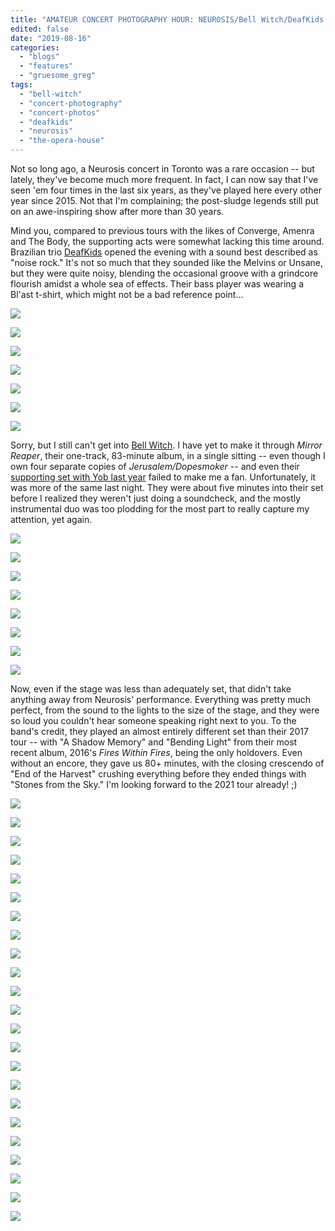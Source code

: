 ```yaml
---
title: "AMATEUR CONCERT PHOTOGRAPHY HOUR: NEUROSIS/Bell Witch/DeafKids @ The Opera House, August 15, 2019"
edited: false
date: "2019-08-16"
categories:
  - "blogs"
  - "features"
  - "gruesome_greg"
tags:
  - "bell-witch"
  - "concert-photography"
  - "concert-photos"
  - "deafkids"
  - "neurosis"
  - "the-opera-house"
---
```


Not so long ago, a Neurosis concert in Toronto was a rare occasion -- but lately, they've become much more frequent. In fact, I can now say that I've seen 'em four times in the last six years, as they've played here every other year since 2015. Not that I'm complaining; the post-sludge legends still put on an awe-inspiring show after more than 30 years.

Mind you, compared to previous tours with the likes of Converge, Amenra and The Body, the supporting acts were somewhat lacking this time around. Brazilian trio [DeafKids](https://deafkidspunx.bandcamp.com/) opened the evening with a sound best described as "noise rock." It's not so much that they sounded like the Melvins or Unsane, but they were quite noisy, blending the occasional groove with a grindcore flourish amidst a whole sea of effects. Their bass player was wearing a Bl'ast t-shirt, which might not be a bad reference point...

![](https://lh3.googleusercontent.com/QTCiGBiz7zbuSYnSbxdfP2m0PlH7r1JhMU1Jl5vX-d_p8zGke9an5Z9mu66Yq6rIaXNWT_Va_RXqMU3Y6y33AmXH4wRgEoHcICXgjm_fdvdmOlufsBLCOnZz8l7Zz_020rnw19mgyubwiXt74pkKOra3oKZKbOf3TqrOtKL-ih5yE71U4ZX1dZjvIbxxGD1EINWhAfSQr5ADPxw0iSuyzQcNamnPeyCLvMfet_eNKtjIoadINCJfBgWI8e8vnpEF2qj7P_V4bcMVjqsHRRSq3rlK00aunPOywT22mk5H5AXQr6eHcPEXziJZZeSFQRAUxozxeuvH8a27fgtQ4UC6o7669umbZn8zG3xpdS3LNywGn-XfABi6DphoVuH1ltAoIrqqNOg2xY-xFzu5l4DwsxU2X1tOWubv6FLwZOOBtI3xL8PvCdQSOwtpYT1rPfUk2m24hfE1QhD-odZ85NaIiLVH5iCtEdWh33vgXkif9QvxhSJaxB-lX1xz1aS2bSFJKKjrVxmDxpIQIh8T3BJKfiEThKeMAc8vjVFs61ImjZN0tc_U0djzamxUFkvWQCHrmsQoQiYgMSCgV4iDQddNDhTmNhENzsacYYkMJEi9rRkaKk4135bgpNNKJu0z9OnQNLS0DffQiiv_hVmgGoLeI1rswb8txJk_9CgYa2ubd37RK4gG8xVp272AxZVzR9myo_NYe9NJh6YyyOtwCq0dg0o=w491-h654-no)

![](https://lh3.googleusercontent.com/e8A_8pJQL09aCBINuzakps6w7YSZvDbvGjSdTjDAoIq-nSNfUarhbnrPuBRuJJMGULjVmhV1VPrCC6C5oRl7_vQfAfSkFOhqbdzLsO-1wtuFbJ5IJWDMAg2Tw6xocmPIca4QX1gsQSNcASMXkf0ULsClQ3BAAybyr6pcrNKu3KvSfGYPHKqmn7aWWsCDj7tm0U7XyNmOk55782BgNTe9Q0n7cpM8bIjxnUC4WCjLdlcuKaq9VOBHcMLSZTQ-GWpri0kkA821XcqwB0hQQWupjxhL32zcmkz5hTbbIq7cQg8OJdLGzTwDNlmTTeRywfyXnGq4qGMG_V7-CMH4qV7E3lny6jM_8tDre-CRA6CC0KV3bAARCaQ0ATYNJPy69SVjIwyR5bIbsqxaWmYyCh9ut355z8G8hhxiuBwteWGOBBMF5OSOgQHS__hh3HCZ_4AUWXx5Om_FiJ4Vi-0EQLlOQk9ddEVHhuzJnJ3ToosHko2q6Wwt3jglqkdiffoaVgEMbWXG0hiISmLA4GSRi2m8wnFtfppsysbsJxQryccqrN7BpravbGzcPJ5-mmVgCr8-PrTeKjdXEgauTB4Xv1inT4LAYFudtr-LaWnWzRsljq-5vr-AwFZM4utUXHdia0PB1RVPfiggh7rHb8Ulng_TIbf0N5__oiXXY5mSySa06uQDNTz4beN_F-GafE4tAKU42cMWMFoGfb1LY80HWdOSNX4=w491-h654-no)

![](https://lh3.googleusercontent.com/PnZsu8LmA4vPtnMtlaFHHiGb8eSO_WpfK1NHiZ7YPkIWndIf8bP4AzAeTzzvjptNWj82WUHEw1_TKETyUj8L4g42Z88zUCgFU-PLRtCxN16CYLXaeYG-V9qp71ncUanseO1AOX9jMCSTgzb57FK-dr35_WXJnGtJ5LLgTUJwy1RCNEPBRDBrj4LwCVsj2htEIc4-hE25AWW8exrtYEi42c0KoDUsWZZcXlcwIePh3mj0AgEABgOXA3OyuTwYf3mABMUHezf2CnAAlhskjR95jZvvvTP2mxUTVGkGtq_icwESeTVVx73gcrI32-sQDC4p-rOigmSLblRaYniD29kX6vc7dXtlRi8sTDOS3vpqb8bQm1ECS9AIdwo0vXaUlJYAyMDH72K3JySFbTQhxY2ovf3uyJgbHWFcu57C8tJRsg76ppLkot21j2LHsmiZbGkMLwYxOt1RFkeUsLHPjfofSdbR6dBSA_sIDDyIZZUfpNX7CWokqg2elPsz1lrpzN9mq_xttwUOw18L3bJQLJmnsLqKhG0HaoKokMzIX2AAOaCoitjz6uJ2rA6RdaqRJagBcLd9HlCWt9-upa1Vcu4DDi2KNuLOjnnSE9UIfKdGObJYFEndt9pqNvj9Tf175wixkbVX-ECwOO2ORV5klQzx_Cvb3AbVePtNIB5cAmvs0JXVGnkRJ9q6dnPVU_LlEV_Q27GQF42Lq6p5kibbXj9YsVQ=w491-h654-no)

![](https://lh3.googleusercontent.com/M_tW4rDxG7aQSz2Dumgsq2b0QUdP_CPrNet8-Q1edhpT0afWTaTyaxshLERz3Yq7cspAsJmPKNJa_vk3xe6ImtlpkR7gRTawiMfqyFPTEbIjeKR059I1P-HjP8rOIntXeWzWoXdjDQmVSNbwhLbZDMOGSmillOwRRX6mCdYTHXKf3h-uKza_leJOG2EtF714s_JlWIGoSQ1T0K0s4bPqoaeCILLaVZUUk823eKsbYeJIuPIq2j4MzoLhxOmM8Whq5i_OjVPidtt7SwIQ-O6a7If9-jiidOKlBIb6Wdgq8oGhO4bBgKjsmiMjzs464dmJ32o7l9sY7aceQ-Sscz6sFwBDkgRGtpZmvqaE_k2skgKn5ZQAOnLEFk__woZP9bo-5P3f-2-7xE_xYc9Tcew2GC-Pekd1uEg0z2IBK6Kqgmik5Pou1guho_-5OeWSLkUb7f4C1Vr75Dkj_P9cMq_ro_HJO9lwNtFoDLTbkCdhVFfMNxT_Wctv2t0bNYKBF-v_rM-D7DVUH16Hld5iK0f6_F22JF_UbGxzPueedPeI3C5uAzUUuw43uvbMzuwXIEwLHsOKCQ4eoa4OChkBWitqK2FWjnrIbLiaOBIxWZ_07Y2UBZ7EPNm5yYLE7WW9Qcv78bCXPyUqU_k11duogXkbI4QahQYA41NpyPaJ14QqjeOoQTOIW9tnIKkw9kb4bvHZjD8DQzY6Bu_SEhUT7isWyro=w873-h654-no)

![](https://lh3.googleusercontent.com/vdZLj1YknRCCDHelprVc4UZVSEnUum8yFuLPjrHrnL3B6xLDznNNO6-x8JpnNzQStdCtZEitSBb2TaCMNq_sA1m_z0dly5rIsrKq21HQCYQpKog49KgWdAsvv8fXS1nNq1JtjxdCX0EzngN8bFKQW5LtBkh7ABX6eTpSVDl0aEPDsiU4BgupY4E-0trMiKukOSB0ckFYrXn2QcFW_ocH__O85J0MX_9rrn65PN3OgWK1i3zn_-Gifa_g7SDTn7Zbih0HIEMnkb_DjWjchFnafhZnZCgG6etX72oJbV5BrhWcz6J6AFrTvhVOpEJsU24wFJS9Q1LsAYLOscD1Nk_1-U7qWR8V8w1Q82MYUQWX8Qqp8OgVhjZVw23FVdjMnhDcz7PFDw5gX7Qmgg4NnfCzfXvKzjlcXPNfFRHRKIMdd08ZrzL-vI3R3135689Q7Qd_BywZnTB2VaBw0HxqkDsYNyCUSo9cMBxtPF4B0Y7l3QPsnYz9GJGb0KrGB9aRbaR3Y-wzjHs6QBPtcDdSEAFjkfmMBgnieuLZJPEiTijWvIV_xXSCgmQCnbSI3rs_p_bI2IBmsNPvsFnswFf74zrlafZwgn0Q4iXwCETJxzlphdH1GFDiLSBYDb5eTXfuiIuSbpW7qf9-gco2sj0BXwbX9sCLKHRswa70DsaPu7YrWxjfmJeMBDGKPG6GzxGvG3khFmjfSFwngH6X9snhAAFQzUM=w491-h654-no)

![](https://lh3.googleusercontent.com/JhNlSjqdh_yUwp0y918IlYFdtZLo-AbRMg29J5pHBVKWiZmN3FaP2cPgpnCLh7zeqqF-JawtrSmmQ_HZBZ5Bzke2ToF8kR4zUNJhvLWa_VVhj9Ym0D6XqeyQ1X4IS3LgkksY7q2uThrf6o8lSJBH5giFZa9QFFiawvnrPjGTAC6YUvOQzLH49NKJAzj8oINmcALXpby_P9dz00HYCQ36moDAhl39P0XTWUeWTdEkIo2vd0IX0RjaIxBMv5PGnRwAriNl7SxHQpnVjsoJOSo9MSvwCBiJrdNNz0rxXHIIVsN2fm_8a59SL-OKKjE-8ogYfKHLD-FR0brX_15IdN-2jqyGtu_UDx8FVW6oyUyke23Bnsk69UzqsbMXKecpKf6SsXizhaRLKPlJurzTvNEv7h5lPwhLusjyI2DRZ6Sp7JlJOT_6SkOJL10vtIJh2WP0uzY9TlR3CsOOE2pxpXsWIdjzqXXu-w24bq3LPp25PTV8Twqbou7tWvF26yrUS7PHxZdutctrxP_m2QAm1k00Vv4jm9KlJvxdpOWFiyydUY2TlD-IxvF_ZdcLZdFtpKogzvZBU3mu8B0jZBkjbMLUJc7tUOJZAaOhTR6uDJ-gri9ptt0vlVDGP3e7OmlYk2RBqp4OIw4_livJh3heNGYSuw_hDVIj_h36az_6cW6NOa4UQ0z3DOWyJ6i58vfRZxTTzHoc3xAZbESsp4Y1luP0pVI=w873-h654-no)

![](https://lh3.googleusercontent.com/yLd5Eh29d3v0idG6r8aTcaenbRh-DRG2NRxuw2aJrfo_Gg4mAtUBEyVEJTzfm9_tK7e6tp3EmPMFOSEiHE2xnpHe6rV8t8K7BVHk513Th1v4zmP67mAqHeXjD6-FMiI59Ab3rE1hGjgnrv5lFCCTmDIoQ_tmFqJIr0ef0nJN9sK2g5kMRo1RcBRaymBJFgDbnIGEjb9QdxAn-KolD13pzNrOkpQ7tZi-zG7TYQh0RdsgE8yi17VGrhy19B5RtwqLafi70EzqGatiUw5BWGTmL0Ict3h8KLtgVdnSojTuvXevY24XaF5bsK0YsurC8VnAmzJMdm0lmSqP6mVm45X_t_Wgwv7Dolo1cDCM8x6HSP7PvSZ8Xxzp_X57DBz1diM4K_BDyqmDXMJria7oRd45En9RChBHLaHZdkU6FQCKeZrlG7zUlCi1tjWH2XZwB5LcEuM63WVqUj1OVYQn78dWsokFJ7eDpJjEsD1eysXilBxkUkvG5kgZW6DBwMRLP3VJ00bGLHgQs23f2Ks8C9XpGgq8xKCx3QxCSIJqaPj84wKxuqmeVkPzBCVeBHrKPNs-Hsv0IqQpSxXTyk3dXYeTmVoPe6_AL_gIrlFQVr5lhkT8cT2Mby_ALWEYH8YO7QHdHiIQ8rF0YUNjOtXoM-eIijIwV_pvjFY9gQ7pNbLJptTminx_dsh5J51_PYqWyfquUilmvschMl_fqsljYKmeWDo=w873-h654-no)

Sorry, but I still can't get into [Bell Witch](https://bellwitch.bandcamp.com/). I have yet to make it through _Mirror Reaper_, their one-track, 83-minute album, in a single sitting -- even though I own four separate copies of _Jerusalem/Dopesmoker_ -- and even their [supporting set with Yob last year](https://hellbound.ca/2018/07/amateur-concert-photography-hour-yob-bell-witch-vile-creature-mod-club-july-4-2018/) failed to make me a fan. Unfortunately, it was more of the same last night. They were about five minutes into their set before I realized they weren't just doing a soundcheck, and the mostly instrumental duo was too plodding for the most part to really capture my attention, yet again.

![](https://lh3.googleusercontent.com/Uboo6pkpCqv0cL8MDw48kSWGkwV1vFCRcYmLlDmhddJZsAQURxeNhWZRnlF4n7TbjvIi_b8HjGsTZFKXlQ8iaDPqLY6INAQLELCx2kXYOJLO71CWwUQsdX8NzvOyYdOzSt9KSaI2om-M2XcZTdFisTIKoEu_VOwKztbjMErlybflARAGKzvJp9WAp4QJ9m3l-T641X87-DO_vtd2nc98zCflpFzgsN09VwjvjWGUiNF9qguHvprwUt3y08Ch-S5nP6DcHXpI_yghcAFzgGQoP_MTIl3ZuP78KlfLWhfQzdjjgOgNUZRW_8kZnzd-34wUGpLiRqzw8eGwZQDCaNc_RWwaua5U6tUC3-7haA3qHxKlZ6Q6oo6JQuB2iAXDM_dyw-54vwBtOWbiNR_3m3R-8j1kHN-t7hOsKZEIPI4JAlPOGcFDR3lQTBSQPdKYf-RXm02q3H4EjjVQS4KZwiyp9ZgFT_MMCYDuG43mNTiX5KiLpk_cwC441eBgU02VT26VU6yqJKQ9Q3MULZ0aYQ0fJzG0YBlfa6FtTtHzd4F24yxGCarHZvvDWalsIS5bgJ1QrkD-utBCyCfnQtV_BDZLZUDHCheivJBqEj_ftH4D58--JYJUcpelB7fAtwcBzPgII8mRUde-4DpsLKmnsMJ4vZHH0OggmIPDrL1tQTbCuDm_HaBymjxda6WZQTdEnc5lFEi6sKCCF8I7W2sSx2eanavE=w873-h654-no)

![](https://lh3.googleusercontent.com/b7R727QSEsWMgNcue06xCoLNJeK8If0aSL4Qm7KfRGi04vi81IikpXRORZrbLIPQFDxiEhtmkesPopYi4TMPwoDJannudiIncc9oibGvgbOEktyXcWhoedzVsO6aF33lc63o5NCwchF5FXTsXAV7bVlA_LOtC5ukigdlV4uANUTwxYqphr-ng7RuESDG27kx1zVHQf4ss17HtDj2UICpj6GplyM0HrGR3pTdn0k5ageQQaoNnJYfIdVyc5ghI2NlPCziLCMfPtDNGXEr4ek5Z268_zd12mQFo2AQOlVWxnS_8W0L4v6EpYxoRgHmakCbbuvjo4I2-DtzAwrZHiIROVgGITw_cQhUBhFDsi8m4oGWHzLTdcCHRWkTJ4Zuc4MCqRe3DxROzr-CMYzLU_xoBsJFqNJfZH26OcTfN6mudFgrxdw50zA_YWeyYm8tQczT-JR9JIMoYoZppUp95-5OqaPAXaXnilmwQvgZKN7NlOq0xxN4Qah_SHWV_gN7NhJ5fwxSPIEA1QlOMPe9ii3njYPjNHUhLW7Gm6B2Q0VVjDgFyNiBgvjOXd-LcvfrgEvvgMRfnH924rXnVWCEhImDgB0xzeEEHnqvK5m5szvekpNKNBABZYWNSP4yO-Fk7ml_qz2wo99LWtgVuCyIFWdoUPD2d17bFF89V-6_3hvTVBp1GbInyTGz26cLD83Zdi-bThkCvT0Z4CfEQGfkcA1KnEXJ=w873-h654-no)

![](https://lh3.googleusercontent.com/T1Zjw2pWtzyvERcQ9c8ruerxaaBrZJ6VdxMMJ1WqLyJwtQ71hBmdV45T49VK2n56JGLeD4ZAifHb2UalMiPKIbXhtYGkDCWSMBd1rIOaasWxoBq7-Nxt4yeftSRQtt5jXtyLNlWPFJ-6QRzzV1ShwqSexG6ELLN7yJzTbWCu1TS6PVXNTuDHS1kpN-1mPSBQXwOvIMfU5hbpQZAOCG6e8zGQhaW4m9ejPlkxqdjqkHxXvfgbrPjSdVhNtBRE8nGKUNTl2ljAMzFMjbbAMoPVs1kVHsqCkPHDvG2Yh20y4qwm-NMTABIiwAqFPu6RqQ8xO_zwQD5OfHwXPGadCR4aAVwek1pY9xTEZJvOWDjvImxbsxhQbcfrIjAOCFtJ4-MII738gp5KMKCduMsznGBblrGvRsg4N2XxgdjMgCBA2gHqWFnRWYZ4Fkndk4i6_aZId4WQulqR8W3KyqQKJ72GXzd-bTL_Fta7WtQ5J2Hzv4bJt3W8FUtZljMJ4Kq-4rkXB1BauJESoK1Tk5foOelZPV48MnnkgYwr_RJ6hIYS5u0vfF-sc9rO9nW_jk39Wj1cBUPYda6021MxMg2v0oE8b1OTkqIbzfRiPsT0_3_JxgbiBbfct197X6DDSmXdbyWrWvDsft5HNPvCwz4k6Jr46w33WMJIwFzYPPhbTABSFtbCGwzRlkETzyLkw8K4yIgu2-ixjGvBGYxSg0ASSLi7Hxjo=w491-h654-no)

![](https://lh3.googleusercontent.com/KSjSCIsRvQYiOWbAvWt2WrD6MA6YJOxgurL1T0QRaEzRhBbFwkHJqzQRh4VKDlzxCnZWc_FgBlp6mmX1AoO1xKdpAzICo6mO1YpisQ3KGrR9QRLjDFRcY3gCUDOMguHduqbLNZ9dgVYMJDHF4QQ-r-i1f_rp9kDQ7a4Ltxl4umpBOHUCbo-mVxpaxNMdhMtC6z_8Xueq2XSDvPbVejOJLeoUmiO6Rrmq-QWFqSymZWsgQIq9cnBNZewa4l8d4z_Tdiwekj4MqlcgxA8JeoT-G-iJcUrB86tm1MIt7KOM4fvLyU2FlfVqWj3L4c4mcSJlU2D6Urhk0IlQ7SoT4p4_m-bopYQQm6MX6yllWJUzP8cZPR1-QbVy7tcF-k01RPX1y0kEacz7oZEpn8tsX5LLNfU758mMjoEh0zg_wXpuauxxkSVSKHySHmI_FhBFZ_k5YVkjZlnmPeJLNGCFs5HMbVnFJQriEFcZ3LjBmxabREJ4RQ7FTGrvJPU7W_4Nrq9Y3AIauEeSpvWjs1DnwpFKv6bqTAk1O59ok8iRSxv3qqp8LBZMhTtKzq3pbfqFpUrnmV0x0TLbW_LpbZBWrnwoldMe6-kLKB2tdipbVdgtrwzUsiPLgR9JRS-RlSMx0l_VOqe2nB2TM-hg5-E9owDVeSm-oeekNqmLGBwa2en4VjtlMQOVc1S2DlfcQ_ctTC4QPoUKaP0kzUj0UahtiP67txlP=w491-h654-no)

![](https://lh3.googleusercontent.com/EMBsy4K2gGn8Ab4WHWq-gJj27mPkIodrKuUAo_1EbG_BwwWdMELRQVbCtYOR6oRulDh9Ny_P757lqGOOM30NNr4io8WmR1RFnYUtHUtpO1ksvnSTmxMq180tDP2euv7xCOsfWrMVsDMQvj0vpuT8sEI_c9AtGqA0Lds9cPz4RPCXCaXlV_rICE-9u5WZxDK8IfKbyJ0Wuxi1t-S2CtWUUZquIV3t0hYdR7rzfvVTnVEIv7l4TMwelot0Zm4Es-NVxEhJJRAKcQpPmb9FgRmF946Ah8lwy20QuDQh1ZPaL7YXGPNZdLCuPxSV3B4tIIK2jceF9OBEtmp7d35WDHojeQcTWaBugvFFlab6fcU3fwnDVQgSbMzCNGpZivQtLt3bpP2iv9pKqILCJKHkadX9gxrjNuJCLoGDXYXxiHp3f7Z_C5RzDdOOyuVQ8TzZb9xBeDmPiEelBxv7Gcxo86AL1P1Rudeu_hH0FuvQC8M8kYyb_vBru8dkgU-2f36I3uEkLq29uMcbylM_gihX4vpp7KoNOI82p2WHIlQKKgaseuTZtcb9Ik0cLZLM2bimZH7uTQFpab7gxfbFISpOwZL-5aWXSJtJgmhsazeTb79aieuzdUO_04JEekdwOBKBJOtRF1p1-aC3-O2-y5gDN_7WokTVd0JLcBpAp97TEAg5BdJTd8irOGBquiBDOHanb6KgbgbeM48oTaM0Ibc6nXIC9l6C=w873-h654-no)

![](https://lh3.googleusercontent.com/qni_a0xLYZt5K2dEhmAKIy8_E75_KnVwt31tZo34XtMcXbRe97llmave5FamJYa6tZREOhYaj5e8m1rHB1oZNQHci1G52yvKMHrra5cCXZ_JXqhU1My8Ee__IefvjcN-i2dYYhEOBPGpl5tNEQfPNHJJ-pqdicPiKmPBUYbsWHjIafOy53Vce7uI_Gy5Z1FSeoVRInVUXHHM06ppxCyrP6VDMX_fp8f0V1O3r-JlS9812mbqG2c9GPqqN2e55gUcTE4BUyRcx-0Qi6CWH01QRj0jmsP7udyZxg9n3bXGsv-i3_CcQ0JdsKo0_s81UnEc94D97x9W0a_j70q0VOH4XHryksYV03kMHMF7K8r56rnprNTu-kHE4CAwFSWEdOPCtoXMin_LEL8o0n7cfsWX_dCtmWTw96WnakYcU-8uy9HOkgo1UusvRtgb1AhW7v8RNLUx5aU1Z2CDvXXxwbgiIs9Yg6jgkIGzcaoP_4AUpLjJ0Wokp6EgPH0go5psYSBrSLWHQrX84u4U_kQLDoXyoN-CDEGuc_YF2oA35zC2cZL38LVwued3c_Tr-1Q_K7SvVdj6CumCWhrklJ4_vkmiS6vNz6dVIVzoL93u0RbEWJRTQ7XMGxxhenzBKbeALU__yQJ5tSEC6TIU0WzmngckEgWpDZBCZLlOu2zwTY6N0xRzXeQPijg7r6JrrRUdVXoGv-rHJbxoXlzv0u8efllwHeC2=w491-h654-no)

![](https://lh3.googleusercontent.com/lTQAl56eP0STEntJdwAGT-j--2ES3FoRVedYSWvdutrqjCzwfBYeOBrNUf6alcV-witZRfskeXjgOk16GBAEnzAfQEBa1w7IzpjVLbBGOu6fZs5ibbm0A37as5FCcw6hD51ArxAay8SniBymlk-QflOYN-tP3VPONO9_WMsSOdKFTrBxQDKeOu8isnUngGHIBahplybCSFRGdUnXr6Ts7OH4aNoaCqF0gZ8t14TNdeNZ26Oy8duL6LZGJgnxpdZL8NkUU4Iiie21CuhzRs9lWaAs3ieFOzYElUnM1opuQgs2arIR_SXgGV8_hgtL94r2W9OnKSATzmxQe0EEbbKwObzVpjKLNFPfqTSZTlUcF2Xs7ymirrSf6znqz2nk-CmywmOiYjIDOzY_BGYY1px3aMiuPqB2kKbLIViUtgklmd3JlIs5QlBWP55HJKo6eERph8AKc7zEI2vlhJYE5t4oxFMlSyGA-g2EHbAtwZ7UaXh_qvd_niWuMc8xDfHrna1vpI8DxEsbCJQMcdjgX2r56u4lkF_SjdmVhz2Dra6YFO4cxfNH-4x4QhxDa-30Ad4sYjgrZHJJlZkUbk2rHQ-CW1DKNkFiq80evQCOxcrS_cjfurYGH8CbKJYn7MUUN7k8KGjCx2je9D5l8xqiD9viTpiIIPrx2ebbAhVwTaYHxdwJ-qRBJx62dy0RYmn9FHxtnWljomT0IXJN5XunVs2ie168=w491-h654-no)

![](https://lh3.googleusercontent.com/d8VUbxca4QG_p6MitvRLzjxJQC-exK8aTFKrlEeS4j0YRGBWPXFR-YFtCut952NaQOvWY2aOmxj4RMDXeWzHGLaCcz9jHbJVjUyB5c7U_-xvWYeBTacCqmQIjdC0_jtptNnhzJZXhhnZ8GpdWXZzVM_QpOuvR5mjeRsBMb0vWYn1s2H3gGJT24ywMbVBAUfMkF0Hwk1s5At5_vSYB80aRB7pC3yvvfqwjcWcYNOwuJSbfXWHMzkrvwpZBBI8-cnKUkyaHM5ShY3EUHoxLE5EKTxmLKdxq0laxhP8P238OpB8GCYtfxoNR93InETb3YpudJape4skBf0FtwpXtWWbZjzQtW2tM82wveLHoBvBZciAZBtmLt_tgA_60rKv20LrgMFSiCnFZGjkdCmB_XPuXVj6MpaO9S0gT_VWvpBQGtEVUFH46pJABrh-SfRfthuWVuhK0C2_knyB3U2uAehGWv6Yc_T7ymsJ3NXADIWV43uxUhCtCzJpQwi5PDA0AaoSaRbg9hiIkpMIX2lihQWI0_FEUoSHkJerpddGClRMp1vpzBuzw2SCy0Fpc9aRMMOT6IV9kf_6oLEctI0Tdxp97qQrLKF7xq3s6tZuthVa0ffLu1-gnuMNQIDeE6JZfcNh6NsMuF6yDBA0rr5Y3tp6HaJXgq9Wh-WHALACC6tKFaj9f1jyzZowWDPij4PNQcUTsWH1g8gZB6n9kMrN_Y0VU5qH=w491-h654-no)

Now, even if the stage was less than adequately set, that didn't take anything away from Neurosis' performance. Everything was pretty much perfect, from the sound to the lights to the size of the stage, and they were so loud you couldn't hear someone speaking right next to you. To the band's credit, they played an almost entirely different set than their 2017 tour -- with "A Shadow Memory" and "Bending Light" from their most recent album, 2016's _Fires Within Fires_, being the only holdovers. Even without an encore, they gave us 80+ minutes, with the closing crescendo of "End of the Harvest" crushing everything before they ended things with "Stones from the Sky." I'm looking forward to the 2021 tour already! ;)

![](https://lh3.googleusercontent.com/VlRS9BxjfDhQMSXA6-K4wwGY7f3tWLXFIvg4TGpXbA9IRPaRgwpgo2_R-urY_wMji4tNWtAajD4Cqg5U4rIXFwXuMLE7ndYN1foPbRdqRwFL8Ognh2vyWSIGy2z1kGHG7o4xQXYpEJeFUyD5HfPlOeUeqDZRSM6pSP2FB9a7HHb3sp4flOvAtqaFJEI2gHo78Dkxgl13dzHLwAhxefWK8lZwRQtYz9r0LNSTlxGAor8D_Hv5VGHcuVmxpZ7Le36zIA9CQCIVbolwR-pj-91JnQvm7whGjCh0jZKAPEa9J8yQFOPp9IEBlgBu3wnrj0OR-S_Wzv1CIeXzat4OMrKY8iFFNoiADZ-BMeCEwZSHVZ45FpuV3XXb6peLOZg0aOjQJtP1gGM8gcgljhBo2Jppw_n7kT4oN_sKJFAuTRPbg7-JuugZxXyfFRBEZ18rPiWmkSVAXz2_bUTqcwKKIOo6Fl3OAcHcqRqXzp2E4MS7l4Fs4C2c4z5x2ohqfXK6gmyILgQjsTNr4Ior_n7ZPyCV6EMOUTVBxez_EJTyM-s1Y8reQhr9EUpHhoyqxxBazq_S7D9uqKl968bDfq1SoD9Qx7d0_ipVQLGFkHHHoRDCMqNHMyI2oodBpYrstvRz_idnIpqpeQuMMFcbCRC8ypd5rUQ2l6VFHlNUml2yFsN-wKIFd98Ovx5TKsU30nLCoLzOq-0NIuOGQ7KzLe6pXDGB0piD=w491-h654-no)

![](https://lh3.googleusercontent.com/GokH7IzGeUSPkouURc4RH9iL7kIX2ADkZ_khw6j8ZofWOahrC5Cw6PzDishw-rYG_cRhOyZDnXLKHlCV7yZGHtsP-_QqSOjWrOzGnBqEsgGKvAedZ647F80GmXgUoxSfVTkOkUIgspb_IpoUEZmGtFqXoLshgzhKVxdhdSyQcSlu7kddTcV0ordgyY75ir1Fyfq9AP73VZgEKExkIXHa1tH0lc7rmZ2lqlta7JRmhOxQT6C_UcazfTxhewLl3L1mTI5QKj-r9ibW9E7PGTMx13mtnBm5xelDzW3NXrDQCKhJDC8PxfhAhtlRVgWX9bbnjiqx0NR4vSImq4bDKFiBDhTv8jBcXnkE8Rh0DCAMYHQVfbPQL0RGaF-SFwbiD-RlXsxm689FB8FXlalhMzMnxaCJ4euFHh2LudlL7Vy5O9Khd53loKBzOD1znfyVKR1MDKqxtRVitK3nIWOJ2ilNeA5xbdOL6JwWQSFerkag2Lmyq944C3VW-wDMsOCgbR-BLtS3L8ZA0FsH8szrLLd_Is7NDzsjji6Do_kdvqb390FzVBrymVvv8QzAZqpCQ9dv_u5vujyxUAPoO-darLNPOIOxZGDAfwArrQCc3emlZLzTdYXIXGWhJyrojgLA645GTxVdnq49Om0mgBypo8JB9w6qO_6O75VKwfTN0XQhureFCTDTH4QZGnbnFwU37pPAzoZeUn71F4AbZSDJCoPa8XWk=w491-h654-no)

![](https://lh3.googleusercontent.com/35dLVzPJvc84Bhz1FSTE-nxyt6c7zsDtiMwNEC_hGu1RQVkw5rkQX7iAxbY8sjzDaE3-Ax_XSCoXUuA_XHdZUHtkO26ETjr2M2JoJMGj1MSUCczrFpJ_waTSBrZlfL2BXbJ4DOynQt69wJH6piUj1iGpdq1SPNBhhhic8fYLmGaYhcnVh15BM79-Y8BFeG8C9epm2J6zLCG93rl8aZi_nG9eFHLj15u7JNbeWgi7ldVcsI4wTDak5XbimX58jMoQgmJP3rwq_4whKpjUaQl2fA8E970VtdxR7aGEtq3RSd3gAhbNjV4IjzZFHfnkoz8Zlsjtydvw3PBvo3E5DbTnsbspnc-hFjHMlf2wljDJIeLUACxxsHXYxCMTtdhdnobMOk7dwr1s5DR8e6wVkNN6vl2-AoinWAosIHFcy4LVGB4YStDjgaJGuzDq4i7IR_GVm26tp7Pwudz5q7LAqJzXU_LBBFK2ohROY8TR7UF3xkvpKc0Lad8QFrsPwXoOBgyW0oMyqkH9Gg12y4IT7BrBQKz0xCx0phALFH9PYYTN6cjpr1c2jGwdXX6WfU2JQ8iFczeT4tETWlYyLUacf_biFwgF9kHliAM19PokyEer3M70VsxIgQDUYMQ0bl9MXm0EaWlH_exi8xw1SQKr7vb-sIdotecCjoxqr66Cz0QItI_IdVWAgrVRkI3KaD_z1pdWzuLCFCHDjB-YUrmQq90ZAsj6=w491-h654-no)

![](https://lh3.googleusercontent.com/Oo_E59wtRw9pi5_GWOEhvXcDwGg5CMnilMNnpirLQ913WCSEeBA5_gs9EGK7osSbdUvUsf-uMe7QO8lChm4PDVvK-XMoW_oKyEzPyP-PKfQA5_daaqMdm1_kcQKZaSgdx1gBExvJs4SchA-vIVIVdBXpFfy8RlRcWllCaFoP4e3c-HzBLtvA0C2cIvSA7JV4Ne-bayj-IkI1locvQoXjeV4rFbBJ0zKENAEN53_72UMgIMwCX_w-WVv1fWa-4uOPFgmwfxQuptdPArKjdOAlaMGw91zcbKkMRw9nVBKWYMEP1Fl2HHdOaEjO7eyz_jAvd3qaM5lw3ofCoJxxVKBYV51mZdUIB0S0Miw19sm-hsSfe7BSOB39NEqZRkDgFheZpLK9_qKeBDOfYOuL7gU2pVd5KT9C-IhcEDkv99wVXguz3dcDH6DZyqIz96P0RvfGSi-vShh46KlJ6GrtBF9rBdhzUgJCagL7jQyKGqEHt0lPIsekOpqBORlqZ7R-VjCrgDCWZz1A_lkMGaXjVgk66xjXUF6YqIZOLmr4UG4RaHmuoAf_zKUaFJoeE_e-s_nIcfygKMk1Gi8NyUZIJBV2IzI5i4gsFF3Nt-m_YqDkvs2b365PiKLkNjxh5Xvo2YfFfJmhQ7_tfsQaHxb0t0RWmhLOl_RGeHG6LScjbqxlHWvlPJp6f3uW4N8vHXWXFCiJUaaUgSXVAJObLQFPM4DqT2P-=w491-h654-no)

![](https://lh3.googleusercontent.com/dh3QerIqHxCExM_RPds72cBqRsKyzmaqBV6g4jTZ_Dq1ix9sRKal2IB3_Kc7Yf_HsLZlK1kiKHY3rsM3ihMunwxczwIuvw6XrIPa2Xr-yt0ZuAl3Vme-PThQk3syTg4preSxdHoWGqeCE2lkDpsZ8AmmMtM9Owk2q0Ud5eenlxbmpsgxQNnDf0har9JBfmACghUWliDmIBRGCiwAC6NW_3CIiiNrVTI31fwZvID56XmLDwySsAu_q3zWlcKdaWHxA7Zl8-EVpMkpyWhBWEqE4eWqYpfu2-6wUCNwBJnddmQG9Dq1PiDrNEWo0tGNtFicVHNniyf6bYp4lIA1AtqpvxR-OICzA3-_UR8MpsJRLUtR1smGuLkCSF8r-F_emI5TWsIjH195KJ5gUGtwsKPiMUqTefAz850NR_uaCk1lyvXtfy4pns1MXNuZ6s3vOZXPbb9V3dBijD74vZctTiSyslnHzi56nvv6pcqducvuNZvcEmQI_w7fRPI4Ov8QR6wZcoB1gLT2R6J6oCRCre_So9A5atoJ_WLKa-Vm9OWR2xkz0kgsrzq-ZmFcOoGuzDRMX-LFVFhpMLESKImIJSILFDuH2O4Cg2AMskbLb8FSO3ld2Szm5eHqHH_RbTBancsOHgGMLXSDHjdhH8Pc_S91ECxUWpgx_JCGQnCTleTkO0Cv3IS7Jki3KPmE9WQoPbf9Lja5C_-IOHRTzW-bIusNncOt=w873-h654-no)

![](https://lh3.googleusercontent.com/yh6id02zLqNEcT6ZJT8Al-cu0DyhR43xsS1O1nRVCLzCvRuqkslYmav22PK9ks4gNE31pvfWbEvnHpncm_YV3oFc53BjlZpGKlbibY95uweZjjXKvTOEVP8VV9IXbKp_x5A1mokRUefahmpo2qhisZOUml7Zbk_3sKof5IRlsqOHqA2scAUuKbQjIdQL3TpVmC3dzPTREC0catt9SE3ML_YOfdtsZhn5Kwm3KG4DCA1OuSpXgXT7GdJzS0H4j9Ofc7lNhJCS1E4mJ01XQ6oyQy9rNENo5JcCsvqlengzMesyg5APADLn5NAoROS8OLQBHeoORIvLoCdPz3PqkzZdiqWJI-628eK0kXU-knkr0BgISHdj2FyZ1gVi-6DalPl56pieR2XcVi6OxAWvQsXVl3e9_XQEUxFDzYHdLxo8zFHgcD-4lNRRiwZAqtrOoBxUliOznQqUVJHLLMTbQhi_Vb90L8hVh8XkazX2JFQoRQJ15h5blCx_6fui4SawBTv8sZrSd_WKTUEUTgPF8I7PBLMHlTC3bdobgUDhMjYpsZtTApqubh8sxdOKhD_1NfCWESDasC8COCJKs3N5rq7A3J9S4CqMGCBve0lmqFWaTvCpnZg897hRhSkzNOyj1LE_PUsCcfT9zePxmzhxtbb9coj2F6gEtP4ba5PahkpsqD7PvkA4GRiSYMaG4tPccKTSzFiLgU__bxOBAiyM0y-0Q_BC=w873-h654-no)

![](https://lh3.googleusercontent.com/HxIQYebh-5_2V1lO-PzVsNONxgx9cjpcqM9Il29gv3TRgfEDwCufTaSpg9A-kmHIjSfUqDx9UdIs7VuSod0aoJcpgteU0bRUtsyAiNejEO-9E_6TU6_8pzCNQ3uFaukjo_QByLofaGUuroIekYBCToqZhKB0Lbs3nHmejQf3M_3g7KXXIwn5HvGU4jz3xsdLGkZl0BSIDekGynyW-QeUuTxgeEC5bYstgHohRVKYhe3FsbO3GEZ71EmahOA4_tpIAp79__wsiroMTHAFO0N1tDzhorQNgy8Xeo3e1fBXEI8Y6af8i9_N2FGGEG0bQ_8ZX53Z_T2UYW2BoHQzfJrCo8MtP-RZvJOIsb9G3o6MpTWeCQLdJACz_Bahqac0KVWvZPuHaz_l3z1Rb2hjxJFKCZiJveJLeYovwjpg_UnER-ncMhsLQeVs_Mq7I5fftK2UE6bq5sI4AOmcUa6uwDfUe61NehGTjUicN2g2Mn3zSpynPlR_dTLStNYlqZHcS_A3sFCO5IteGy6L-UMBjtFA9qAH-bsPHH-Wuf8clGPDEAY_iMNPIciKly8bf4JcMVVH2JOD-ThanvAML6ckgZ3SxBXKGWwST6qlLkf_wPHWFGWUc21jhIHyuRLR5msXzyzUv8Ww1udtDh80SU0DqoZslFWJ_BjmFF4wmt27bOlX6VaBVtPrudMDznFOEnHGimONYuHTNZSMTDomJv8T76NC4Ns4=w491-h654-no)

![](https://lh3.googleusercontent.com/PdH_sCOUkHSp4EaJl1XTLhGEW-zH9j7ouYZiMLwoSZ6IP5Z-oNQ4mML5tgjw7rGFSiysuHlzpamJV4ZZ5n7dEi9Nj_LIixaV19g2TMAdUxp_aBqq0WM9PgZjDCLCBjy8l4Gm1a_fx5FiJzbwyTccRe_7dnrfBhk0dOCC8FX3nlVWnnuhBUwkUADLMQsxwKhOhEwXLZMFITLWQm6MwsMuVOonydlFTxNMWilAsWZ2F8MzA0K9JblvaoFEUnjSg9XyrxrwkXGXwt5U3Qs_V4JvH8aHlASJX0ZVyFfcrKFOf0WKN3HiCJFt69pdeJEbzI968wElraQGOja8RBrpXKr5ZbuaJ8I_TBs5cpWrOnaQ8nJ5YCJVyBzkao0KI9jszYmLtkl_kb5s4nhRMyME9rXRhd9tm9UX_CdV2uiv06b0dkeYOFSk775im6Flvgdyw2phmiR4csJcFm1ZZ2n23O0Tv90Der8TA997E-LOuewz9lD8apthYzwHf6TRzjoIchX0RNKP3cJtEViLBZ7mWu50ln5BtP_TQfMmAt9Y8_eGozkfdbKFmJw9uJqWTgHvGkY9Flm79WCxTN8Iqi98xu-FfArAwKe3qRj6lXYtN4PNZAbtWZcFs3zyOk2ZKnsA-UuQ6I9Bz1XdLq3M6gmKuoGrPkiSaVuIsl5xWRso8QYp22d8MFIdthbNUkyut2ra9Glf0mMuRM5BaorvwV6WGoCOpKNf=w491-h654-no)

![](https://lh3.googleusercontent.com/WzshI_BIVLILBMqXOrQitHLidnH5FR5VjLnqrQp8qswWOZTlW--1vyuPRAtYupD7nonKc1haRjVUOjhjFQLGUVpMsLNjA_vRRLUtNfnj2s0gqOjobBbhYSj5hPadrnfqWfnUTH76XepesYeeFv5LsCAZuolmkhomRbgSS17t3dBJZaQifg7I1mQR6GiGyDSXgLJMfdE92VuwpdWj3l_LKX5rxw0J5fSjpp9MGLNpOyCzry6MyVLHD01HuNA8CNwJA7tB2cEBwT847tROoZ5ZdQpH5T1D2UuYf08zkCgOtucDYZm_sHwc4OCgKkdBGFzLLvCw3Vt-AN5P3Pi1_5Yd7j-fRajod9Stt3cUtdGozzCNKyS2lP_UAEzYn-UEcTqdQ8PAq-Q-XRSognhAWibne6kfv1W2vl0T3AqaPr8_KQ4wNxKr6lJen8nCZgLBBPR833xwKMdJK7P661HdqpIjefYi5pson5bhhHBonTs9HsLfoa_fCM2o6FtYwPP4073HrcA79S1tjQ5hqH2ZFipqcfmLZM6NCWcOPNBt_3wSGlHnXrJRvwupX1seEeg40YgFW86P59ivYGg9Chf01MYZ6ijFpYe0cvSas-2TF_SocY-GPLp__mUaSuTa5pFAtoy8kah3I2DE7tR1QBE9S9SKxQnE48zVGUF1lIJcL_iDcelhN4ODf2xSM4_wpttzUzGd9is9_7MVXyPz9Da8jOwJssnZ=w873-h654-no)

![](https://lh3.googleusercontent.com/xQM3sQEUwshwuYqR5DxU5ZtF33B0-EQauB-L2yKhEVHh6cWV2HCFRs0Tkv1KRGY8-44oOJdpuo9avt3LdKXzFQ2R_55Tz-asrTScJMc--RV19BTNPSvwKYOCwGhtbNskka1FkPAW9ErCbFgDjcZpfbA_JcOCHZbyaKV4S189hrwdW_PR4Fvn5L00hvCArhvGBMvVSikI5FwFWg1prPOg9HQwd-qDL9JUhKCP4Zlk8GBiGQXBZ7zaoL1MljDHA_eOAc4DJ4OisDe_xMZHSpxkEN6pKlM9dRN3RS6yFVH6Y1OxLE3eHXjx569cVP4o1Fm1Asqy6aOsHHWvi02cVMBVxoxGpqHmUBbPicvTb3omCIQLVgd4IpfV2aGXsj6C1m9veU87kFX2XwFZEZMieqtp4t3LozWhtsovRFDfVWxLxcQ4MDCX0BQ2o6xWaJtLsXIJedotHn_UY4lk55XC_KWpphu5ENPWJvzEppMOt-_fYERyCVlDPd7Z2W2tDwMET5S3wwIVOVZfN3AvuVyw4n1Tb2EGPsElJIcACIR_nAY4bg0OsmZ4NQgkM_nioudwnqMd4oo_h_xhk9zPxLtZoxrYkWATIJenMIhJZKh7Y1rqhvwr1hzH3qOB3gy-rWgap0NY2PG6oFNf1nSb1k94HMaX2gJ0G8-NstVSG3inDStWmZWYzlx5C4wpLq1TXWkm0kK9vUcamU6ve_iKg1HojqbBGlbF=w873-h654-no)

![](https://lh3.googleusercontent.com/bhQUM_59uBWOoy_nJO1MqzaKFUfVViS7s_4dVV_tfIVoqbyJiPFWrnCW2vp8j1j6sHnxaghAvLaqOARPtarVk_ejwK4JIn8HFxATqtcAL5RiolMN1HJ1TM_iZh29ejOFxqwiRA_XESVYjp3OnENjGlCyhzdPfFjnvZR7s3-6Uw-fW_ZJL6j0LhQpiFvZVSxBOrEhy917jzxYUmq-4OB_OKuqFIolIfFCK9fvnHtQlg7uUfThufe7eIA43CczXJm20i8BEEEPifAk1u0rKrHzFstvVvvAzc4I6oDEfCjvG54R2NFC6dg1WgPv7ThJCAqCRS61kit5ygUPT6mzAf6yzoA6yWgKGQ-QLIin92fL_LIC3PHHTN5ich_D2a5gxNBMltnML-0KIO4aLpkwhiAveVf64e4JwJh-cuHfYIXwvjBiU-MMXRt2xXbl9omsHjzaoRpHwNJ-jPoVdyizV0F5CNxBwEYGWAZVrydceyf0odp6_XxUYx3U_ChCgxsV1wlSUPrBvLtch6inl4DrR3tPUD7PoKSn5132qmI2WixB0l46aRdVoAFC9fMKoq97kokf_tN5JhszhqLGjDttOqO4NE1uaWUsX3py_fdObre5HWILoCtXQfl8s8XygetKqCaaSRgHCKh7-e9DJ7D-lb179vPSE0IUqinNqQYfRrs9chVd2wC7gBXcISnGnJjRlFlbegmg7XPQVI_yzJFWZP72-gbP=w491-h654-no)

![](https://lh3.googleusercontent.com/TybEV7VHbuZzWlstvBRl1NSeud6_gqSopyw39WnO_K6qdhwicJT0Qv4b0_SQiev6Bj7hJOVM-ySn7bMEarHo9rNPMe5IaciouFOSOELDVTLVc41nVXWtCJ05ZSbo9r9HhPzr_tQdAqBItqNweASVNlvNm8aIkia3X1fVrPiAQLz1uS7WDx9ye_8HUuV0O4WMKjPgXkc7gFUw2su4ueZX8CuGfEjkdpudVnXaEHo_Dhl8NiMZdUy38onGx-8MEAASFR7jnIx6I4llbXx13BEF1SbQ0_5JBLxttpiRImMR-44olsxlR5EVgza8VokWoI2vflcEu9bcmw0QJS9_2BVcpHXWkPiurAWYnNMBCENlcxpuuIn9NuaTKyzyaplpStvxJkRKxpl97DFPRBvIwRX4CTGAKmEsBp99Yk2maOqIQVfN-MHtdmUOJzCB1s9qC4rTpCyBRkz_XydKsij0qSuLZK1fR86r4PpYmtlLEbwEFD7S-mTwQfNRiV2ovNZXuKbhijdfuQYWPr6pz1LmgGqSqo0gbh5aKygDVTGhR8mtB9LWjKYwCskqo8v3bq5ViNgVNIOEmCu91D0fzMZyL6AtivK86h2gsWoo7DTh0YNwT53Pj0tqng6tEQEAkMFoToM1AHnxUqqcfDw5-D2c52iMPbE8moVzikHw-yjEJbVM0coAOcxtv1cNQZmrHADJZM0fBT19C39LBGDCIDbROvlUT1N9=w873-h654-no)

![](https://lh3.googleusercontent.com/cSDeDEXjV7k9nxnF9mWbHyjZpp_7DsRnclDEP6Mg429F9BK84V2zcB_BM_lDZNQ-_-Kls6dHW3WwzjcKX5MrTnprGhvwg9rELLxk9QTW3J1uW2s_x-h5uw4HyxBcqyyFwsaTwRoAIC6kLOAC6S270QqQFz3M88-Ssnb7Sqfg2-wdGdIL7C8a8y9BX8sBO_8YQAAyYw1jvkJ1rdjHa2aB8rla2wNkKNlvxSF4D4rnIreTBHGx_xW_JSWuuoTiUE3aRYi1StIF7tWa8ndCg-cHOjxMSNfKlDIui0zlbLVJ6mvHwksreGl_pngu0B8HILA3bhxz7Dk9ibrsYjUBoe02POGhMbVia5YZGS7RETEgxuWkAUmATQ9Irl3wH5VMZvoqCi5ulu1--rpTKWyFVFSsG2nFkcKzrqaSvEv9l2RMAiA33IscUegAyD-lmrL60lnJzYaNUz1DNFiuShgrOBwQU403LjpLER3R7Cr8M1g0mZ93BNo0b4lBYqzS5JAIVQpt6uCJQui1on_wb3XLS2MzfcwdNArffXKwZdUpn817vvfqngp9tAsWXf4QlIT7fLxq8BKXw_woBM3XvX-fPoCvmhLeZyewb-6n022f1o0TG8guDqctO5oSqzxZjke9wFaspl_Z6n9mNza-ENWZF827dp-_dp8_t4ql9WsNGH2mvMJuDGZ3imedBAz9GzLsThMTgZZvYqqFeTy9h92dXe3b8cgQ=w491-h654-no)

![](https://lh3.googleusercontent.com/Ebb3M1NNdr4H5h6T12IZc_2cqMBDcMTZ-kVLjlBJhc1E20SeoJzZuQ9U7pMFDreUR-0EmTl0IUKywSme2-jD3wJE2teHWpwv3KfE6cEVfidkbXmgb1nIwhWPjKknsjk_il7Ts1kysRFQ0gSywS2NjpWIGJaN_jBs479RHvd7gvjAIROrgdepc06Cpql4hFXNFLxE_6oHV7zfsJqTqzvVZlP0e7ydlnzJjvT0737k-XOOMkAyfENK-aihkayy1q1J95zMjquKPB4ocwkUiSnYJ31bnKwrhsX9oGvedXz8FdObDkxJSbWeEMlNIsyNpqpWQq_0oChEaFdutLcPC8W9LKBPrjcum1nN6IEWG01FT4QgQTFxiM0WovU0XQ5s8eo0oeMmcvbc8-WAJOqqaeyG7TD-Az7uxlSLXEaHXRz9UTyHevCwBAiM_nSGIQe_7GL0pQluGm6BC6ljixzk1WtEJW4SK3-LQaMFGeum7QfCGx_PGDlUoPNwfBkfiNdjhttiW0JARgx4J4MWS1WpM8KP_yYfBkdE8xZhPVaTiQuw6QpH1zbgpB-8WobMpVG25zI2TE56OfWe6eDHjVHD_8kNQ_p3npRY2LPo1w3Hs4xxfhmvrFEsmSbmCT7IogdK6Xkvv1b2H9HOdCmRs2BS8r-QjgXem0kAps-NCdZHoAFTRrHd9BQRm2Cv6ifAJojm12kMUq4qq7qx7ef33e8L4zLWkRdW=w873-h654-no)

![](https://lh3.googleusercontent.com/QpXm4lu_DgSHrpuMWM0lU3RwvuSwSjxlz7sR0gx4RJvnKnm3ZBFLhNQXlSypG-A5MrhGgSDNBQPonzh-nwGhxz32sHuxu10g24dDby2JmXFnqV8hRePUciYJ_CcuZ-FqW9jSj_vthUN5tRz6PCKqax2GuMkH5Zd-wc7JMDJx-Y4z5Muk3wcmqub8JxyxIyVFgx3zqMOtOu98-LH_Hbz8QzBCtam4vi_-xagetXhhPaPoaj6I9zoNRdx7C0Ny0h6vd-DtgZujQy_BmPCTlP9NvF3qGswGRvIS-mkQ8ZFI-xw_UvXOjvt7bJO7elYdYYMc7WI-xIU35JwvnmA8lyS5GmeZbYq1Wk_sc55o1W0RXD8r0Kui5BzDGrKxviBa3qiP4pLMu3FdEUtGM5hYW9asqCCCZUB7oEDyTk5NWI8um07l7Y4-yVk-f7AGWT7GJVmQiYOe6-W2zqUcG8qby7iIGFk0StKhzk_N-1GFD6mq9-KXTznKJYSTmJoxBZurKTO8W9wWaGxb27Ql6pgwBKE0OOUXvrEfxGqKAgneLg_6yL1SVr7RMsLKQ9zmgLOaSgLJ8OA8WfC1mGhmLTBGoL0osYlcrkcTLaMA1pvZ-KSgE5j0DlnZeGUI_mv6oZ3SwEoSyOCDMYCyhnZN3kpaThtWa-AIDuuWQnOTfxneI7JsGYPqb3d6EkdWMVJvthZesXk21rrLXJV336HY1koF5QHg8MNO=w873-h654-no)

![](https://lh3.googleusercontent.com/AZWx7uRR94YKozNb9JM8ZY9x0riJhVab3Btn3FpYH8lR2x6yJ3drLuAN6M6f1Ez1XKS7a3uqlMGcWZmCKHkXRvLv2bGm8Euiy0Rs-jEdDSnGCfvAa38PFNkiINU1BqMaKmAA-_qHDi2iEW9ur5kc5mR_QIFdq4adS4spgfzrjbfPXoAnTs-Kw3N9CmjDXl8FsKDtSwjYF7aKpSwYVMlTn1SdRcaUPJVtyAwvhsUgXcMO75TlwoMxxBl5Mprv3cXWGYnO_kpjkCn71SDQjsgh2N87GErT_mLpFqFObKSSi1pdscLrNBVAKGa0qNVTXTX1BXODi4_qfxbg4iGhbBSAclDUqyY-F-GoK-j9tz_UfGoU4ZtTwbP1xyvxZqPa_avEusrEUWuxvqeg4XE0akL0MmeKz7v8pB5Po7-saIv13vJUv8w8ogns-uz9tv4eKxs8ilD-FVmKzRlc-7R3AY8IcGmeYkWQCMGsCIpsnAT8HBJgnHAyT4k6jEZrp5jVWeINfe_w5tkRVmv5ThCJA1qdl17tMSa8TvmA6qRFsjG3qY8yiaN4R3XaSuXHnkZDfeGCO2TjXbBB0XGcEyyHuOOseiMI8tOk6D3UVESCU2GFwahwL2laEdwsOZbKpuxXmqa52kpqVwdq8rtCKBqALHWb_ezxlMbCKx8oGpKhJusBbRoXXXg4jSzyPp0kJV3BRqnPR6hgxFl7dpbv6zMfTpp9yrYK=w873-h654-no)

![](https://lh3.googleusercontent.com/k6slJOZ4ckUof4f9Zi07fwVoEp3rcCBnW1cubjK4zFTGQ_14-ym-oRxMfEgWpP5DX9uIMTShvpudaelxecNiRYU1YWQJih-WBvIWSE_wdMaXJ5xNa_WPN6qITmBhzciriD5fu5vb6oLzPYsBSAXGiEe0S8m1WqBF0jJ-QdYo6RAZiWajiktov6FAAz1jC6lOVGiERnpm0O4eiV2EdHZa_l7ZevdKGGNGGOrJq6hfDOgWoHqesmpvQs9knwTro_GKlUyJXyCRJ5TZhy28eJO3LiH-SH1osJ3Vn7GZH4dzeUK94g5cxxzkpUSuZ11IdhWorWDGqT7X7wmsXjvZtqU8CPllNQbpyRpIkO7S85VzFl734IQ9pKVgitxhwfXfy3kjxxWw9qWneqtIANbnH1gjqyTAB5t0XHfYlcjiDwceL-PhtZpxukQVzzXpb-jgYl6rGwFE2NOkoN0UipP06WvaEos8j23ZyRni_barWYCN0V3hdewpfPwSg7oemJVeaKCCJ8FkKk06INb6FGberoifkB44kVIOIXcn-7_CLMaZeXslQX3-miKgAIV8u6BpKxd_9LASD4n-xWIXOB7V5uIcti0PXwr-6ovfM8-C5-enDKGomeQUzgqvEnE6QveW1PBvCO-yyeKH3NalRm62VhJKfGjc6Ql2tVXNr_u174ZJCpVbEdzaGB3LoknYSl_I7xAHYjao9EL8TlZzz41zzI_V2elX=w491-h654-no)

![](https://lh3.googleusercontent.com/m2_gl3SEYcnyqpnSIdTiBdNsGBK9dfwVRHZX-SJs6Hl_ZvZVC_ETd7BZdptR0Ka7BTi0LrSGTROQn6pNNoRZSjp5SDWDdMNPYcnt9W1Jx1tU0CJSLtI2WHl6LIxEbRaKOGG1m6WV-I_zWoiuOPnCC2lPFTlIFdHjXCEg7eXshBifN0a1-McqtDm4MDcb_QYgN7sBDG2vc_mVLIbnkSzttCc9SXooOJxpqFgU3JxGenj9fyoAMEYHgBzcwy1jkYWgrpkAbza17hzbB4YFRqypTVTM0vYfWsrWGzpIkhyiwG1LSQ8W_WdhYC2SYD1KIijFyIslZ5nVJA1VZ-fvtIbgtwa5JCrJFjBLgb8YW2yVJusdWIdher8n7vW1576vHe_-Me49wmeOBhVbbFmwUTRcg627j5Oc7uBxKktfNM4-4mXadXGJDI-6s0B8Xr2rrHWMJkuEWrSOpPCSScMqC1W7yg8nR2yrVoa5OmngTWQtOrzg2xuPMNTWtCbGeXHnALZPVGAUaDGdisOCOrZKtl2FVgVN6G4kbxBwzQ65PRZSteXR3Dx8KcCHr7i3bKmw-ZXtMq9VWJoFVSrjuLMbyaYr1fmtI-HMbTiJaZCkUjWLRc8vF9dc2-5Qs1E2Veg7Ec0HxmTLtW7VkbXa3uKGsigXIN55RoxmVIuV0nvaeDgHdBnRX1I1-OkVwYMuVZJxADcPaTqN2gu3wdQQaRbbc0rS-LKM=w491-h654-no)

![](https://lh3.googleusercontent.com/WJwdY1-xN2POycD9vtIzihvqUcjj_jPbcoiFgd18MZI8jMenTdu5gAUPxcKFGK7_hM9nlofF0jLaTPM2QIQrx7ARqH9oB3Y5ocfwL8EiXbYZ8_IhCGjY_YLxQk9LGRryhaCONx13Lo01NERrytGgj2zXbkM2Z-Ji6mL-RCUvOqpXsTyJNFNA6JB1Kq5n0pKTt0ARxeiF4pWErUngHXXihBcMA2iprT9Mn45ArvbPjheFMSAOuMMqHJRU7CfTMxNeGW1rGTqhtl3LzbYRJaekEKNbq-mUb7VhvgUsLimq7M0MApaO2sbH33BzTbm3XvptHrWlKJLKAjlJN3-1byyYudyUldGkmwqoYF4HSCFFgO745iK9q9SzJTnJhuQ2yAFVCTTkKu1x6po5-htTxqN-wkwJT-BNau-Iy6gWOtuluo9vhM9m9JWLfnK2eG1fxhVl93K8k3ihlqdDQlx2gwwZlvvZvR4wLdjKehZH5imeejyrQbidf5NoKe6CV9sXU110BwEOm2Jmn0sSPR9NQK-ale9bcGnHVnVAODoYS50FBXLHaPGqjgo7VCkKaUfLmVYBPsOER3fat4iEb2F70s37JTehpdp12h3juM81YnRRccijjT15VrCVWcamgpbZJK-XyPcLDDp-4vGC6Pkd4QuKCE319AbU34eq2wLvSk9EFbtyWHW-on2epKzx46l3S2RIxi92EMLMbH-u-88Q6bE3csqh=w491-h654-no)

![](https://lh3.googleusercontent.com/mltxwpmAFgYRsLU35-mdeicApVp9XRTA2p_GvkXjE1bQfyZqjBu67Q6mq3QTVSxdsJ97vHj0zA2K-MlI4Pj8r9WL7EhFxlOfIpbZR_xAbflaYsa1QPSP4dx0WXkRN27pkwo-jwMDuapOnfdd7Ce7lOQoBi1XA1wqHCi80wVpyLvzTrX-JAyzK8obSoUxdkct9K-r6DnIFSigsQe_epf0PsVhjqpA7R9QFIKIisorA3kSrpK55PLyLc-nw4T4lCrS4MArBCtP5mUTUItiNdrr9ueemkLCDPGLByFjcf4g4bvZRxN9dG4R99khGBtTtQUxdvYvSWFpT_E_OaLHzXwhD7Edle_punWkTXl_HwE7o_bV8bZZFb3Po973ovHTtUYvfmW3aSrl8MwDecTJACmLXdJDN8H9TI3GWNxZ6MuzD9V330RBpAbVXakN1dfM0qCnIXSm3OmAxlfyaQ3weGk2mztd47P8H-REtJLsVebPtmkyE_m0_qWvMBYm7I30dpcKjTozxF6av803bQeNpKHCFpzPbU-ItGJzyQmIUK-afrRtvmJFkGqIu5ccpiQJQrrraGDQhxPu_qhMi5PZmWr4sT7isVV5hmen7Cw_t2KjawweKEo3rz0G-xZTS-mtOO_NViSy4aYLAAqRQbIMk4yekk_zTPbh8wLCWRygPQzC6uNdrYZCkwVUEhaFY2eenOajbQAV0IOOeCXKf6rTiJdXZQZ-=w491-h654-no)

![](https://lh3.googleusercontent.com/4fBJDAHWQBKiVbmsZAealH6Di_F0dS89b468SuyyTioeO4-7W2VlOaWi739QyjKK1uusSuSZqSmiWxfHXcWCK-lh2a3s2gmgIy2qJS_wGQG6YR6OHnlMkqCqLa6JOwDy_YLPifMjefSMS6clvI4NEDdxzATD3HJ9NMwshGkbXvRUemUq5JEos3KbrR4q6HF58lu6s1mVYFpgySEFqryl2Jqqp76JZXv1jiDSYRM0DUKkqXpDQ5ILvYpxTKtpawJTAbcKWHNvipd4wFzd3NGRRqRPJk2XUyfJE1jR_CZzX9AuJCqoHZMu43co3TsQPFAB_8daJAqhbbTSflGRiQHl4JD41tOW7BpUI1dd39fZGFFqjHBncmqaOA3Z0wLTCFh_w9a5hyjW-UqmVfbIigL3TWmJFAXRG7iWaT6kSLT7mDYV6_L6EZ6GOw916-8hSAMCHeTIbI7YW3rlEFQhj9gR4nhqB2LkOASQ663o8V7cv7pR7n8UY642JtSWUH69EYu8ejYyKTkPxVP82uRMcUa2sCuArES2crHmMONC0aWVQsD0knH8i2YvXRGL6vk4VNYYsDFhqHicTld-LFIEN1XhCkN25Wuz0AvLq8wfIzI8LG_gL_wuSPny4c0dyVmsX4KCNNW__73Eu_p9ATMBiv5nOpQjqTWd8OHJzgtlkNuFRenbs8j8KCynzm_0ZtmlFyWYy1f6gFZfucJ2hFBAC2XrjBpz=w873-h654-no)

![](https://lh3.googleusercontent.com/3kC0RFN3buGCQT_dZnyTTFl_zNSHS7dvJpNYc7CkOq8GDsND5IXPmbuuc2NNNoJvh-oVpsycJG8gPwAMaZ1sjVJlGygSF903otatRN6KhITokXZx7eUCfbCtSYaT8hVoyRCuaLhe3Q3XV9T9mCQ5qOmY_MZNr_11Ej-mTvDD9xSTYw5vi3zNiW9eLXhrwSj2vzLR70Y7O0hgYMS3MfkVDkphSZbmQl7R9hoy8P94rN7e8skOueZE2uqkdYVrhuZFD3Bdh4n3xF4-TI00FrQ0fP-kefM-nSgHxJ-R7jumT5mAR1WpN9JNhfaxWAEZ7Eg-7NHRP-zXHRGZBlDY4y4OuVkpWHGgR_yexsRnmZQ4geq6k4kdVgX5U6KzSg-b3MY8GAMTiotaP2CP-QvmNSt3LeeAq9r_efTiKOPWKr7wgduwdrvs9Ig7-WOdddJ0W-ICLR7Xv5aX-J5rb2kQe5N7Y_j5Nrx_GU6m98mP7WDaoJq8daYlfPdadvSUR1YeOm5vStIAmF3sA1h4eEjCd_KlwicFd4KVPIvF0uIDJG6a_0jmu75ysAxJ3iGj_mPJXz4NJgKtXm9eTQcNL-Ilmm5_mKtfL9MGdeiB0iIIATKH8PIQH002aPJd_QobY7r7YVu7hL0k-gKsPLfcNa2QN0nAgPTnELw75I-qBzGF_aEUiFS_udzwW66F1IvXlp_G7Ypx9vnaChV7ok4ld7bmny9ueNCm=w491-h654-no)

![](https://lh3.googleusercontent.com/uZc45YEkKuouvdT0XdIVOXufUJvED35sjGWTv6wS5gdhyR2TMnMl_TvKMgUCNrvsSaDPt8fRajjxYdgKVNDvqf36_KiBSJsI-jSC4z3-SV6mL0GEGKVTNWj3qJL4JWG27ZrNkRu5jRpUO-yd8ZzvbUA3pgeG7kXZsLDtOrx9R71UJxt7kZ25-kMvndtI1LyEHsnbvKeWKSDtHl0uPGuvSTsOm5PjjEE_e-IgiANlD2de6aGYfJkNFfghcpVwpyKyzduyL37r9oXooGUqfzQ9aMubvqY0m_yDaBfREMWlO8NP5YDDPQCwHwetZEdlT-aZNQ-QOTe_Fn8QG_9pCImMcXwSqmTRSLneWYxq9C8RKNWUvECwiFwtmafK_81Sti3lCl4HErRTgmK5I0d_8qeffoN5cUt3qNpyRpK0aMdVdTCWGE3vjdQzetFo8rCeQPtGNEI7R_HnTVSVp4JG5N7anmFHp3PeEHqNJsS1Kd7PIRb8UGtp74DlsB-jSfJ6DcOMeJZA4TkxZWakrEhnRPGijksmKsczjDdKROJWaGGQ985g4ezuZAWpNqup0uhAsNLi8BJrmqV40uaA5D_ABittoK9Y9OAuponsGgaBq0l77UVawmGcu4bd6t0iEPegaZeOHumatbECSZL0C2zz619_LXtJLdgY9NyBNbEQJfZ0PfBkdQFXjQvg7n77y4LJ8qmXjMS-l-PCuINXlJ__Bu_bCO5t=w491-h654-no)
